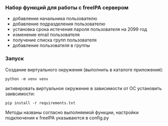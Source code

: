 ### Набор функций для работы с freeIPA сервером

- добавление начальника пользователю
- добавление подразделения пользователю
- установка срока истечения пароля пользователя на 2099 год
- изменение email пользователя
- получение списка групп пользователя
- добавление пользователя в группы
  
### Запуск
Создание виртуального окружения (выполнить в каталоге приложения):

```
python -m venv venv
```
активировать виртуальное окружение в зависимости от ОС
установить заивсимости:

```
pip install -r requirements.txt
```

Методы названы согласно выполняемой функции, настройки подключения к freeIPA указываются в config.py